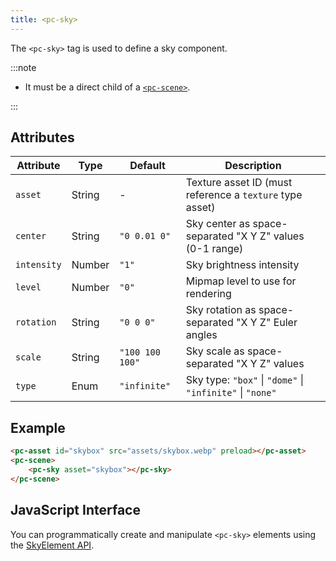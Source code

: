 ```yaml
---
title: <pc-sky>
---
```


The `<pc-sky>` tag is used to define a sky component.

:::note

* It must be a direct child of a [`<pc-scene>`](../pc-scene).

:::

## Attributes

| Attribute | Type | Default | Description |
| --- | --- | --- | --- |
| `asset` | String | - | Texture asset ID (must reference a `texture` type asset) |
| `center` | String | `"0 0.01 0"` | Sky center as space-separated "X Y Z" values (0-1 range) |
| `intensity` | Number | `"1"` | Sky brightness intensity |
| `level` | Number | `"0"` | Mipmap level to use for rendering |
| `rotation` | String | `"0 0 0"` | Sky rotation as space-separated "X Y Z" Euler angles |
| `scale` | String | `"100 100 100"` | Sky scale as space-separated "X Y Z" values |
| `type` | Enum | `"infinite"` | Sky type: `"box"` \| `"dome"` \| `"infinite"` \| `"none"` |

## Example

```html
<pc-asset id="skybox" src="assets/skybox.webp" preload></pc-asset>
<pc-scene>
    <pc-sky asset="skybox"></pc-sky>
</pc-scene>
```

## JavaScript Interface

You can programmatically create and manipulate `<pc-sky>` elements using the [SkyElement API](https://api.playcanvas.com/web-components/classes/SkyElement.html).
